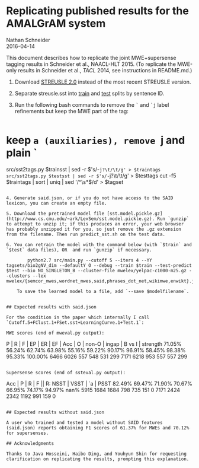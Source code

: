 # Replicating published results for the AMALGrAM system

Nathan Schneider  
2016-04-14

This document describes how to replicate the joint MWE+supersense tagging results in Schneider et al., NAACL-HLT 2015. (To replicate the MWE-only results in Schneider et al., *TACL* 2014, see instructions in README.md.)

1. Download [STREUSLE 2.0](http://www.cs.cmu.edu/~ark/LexSem/streusle-2.0.zip) instead of the most recent STREUSLE version.

2. Separate streusle.sst into  [train](http://www.cs.cmu.edu/~ark/LexSem/train.sentids)
and [test](http://www.cs.cmu.edu/~ark/LexSem/test.sentids) splits by sentence ID.

3. Run the following bash commands to remove the <code>\`</code> and <code>\`j</code> label refinements but keep the MWE part of the tag:

    ```bash
# keep `a (auxiliaries), remove `j and plain `
src/sst2tags.py $trainsst | sed -r $'s/-`j?\t/\t/g' > $traintags
src/sst2tags.py $testsst | sed -r $'s/-`j?\t/\t/g' > $testtags
cut -f5 $traintags | sort | uniq | sed '/^\s*$/d' > $tagset
```

4. Generate said.json, or if you do not have access to the SAID lexicon, you can create an empty file.

5. Download the pretrained model file [sst.model.pickle.gz](http://www.cs.cmu.edu/~ark/LexSem/sst.model.pickle.gz). Run `gunzip` to attempt to unzip it; if this produces an error, your web browser has probably unzipped it for you, so just remove the .gz extension from the filename. Then run predict_sst.sh on the test data.

6. You can retrain the model with the command below (with `$train` and `$test` data files), OR  and run `gunzip` if necessary.

        python2.7 src/main.py --cutoff 5 --iters 4 --YY tagsets/bio2gNV_dim --defaultY O --debug --train $train --test-predict $test --bio NO_SINGLETON_B --cluster-file mwelex/yelpac-c1000-m25.gz --clusters --lex mwelex/{semcor_mwes,wordnet_mwes,said,phrases_dot_net,wikimwe,enwikt}.json

    To save the learned model to a file, add `--save $modelfilename`.


## Expected results with said.json

For the condition in the paper which internally I call `Cutoff.5+FClust.1+FSet.sst+LearningCurve.1+Test.1`:

MWE scores (end of mweval.py output):

```
   P   |   R   |   F   |   EP  |   ER  |   EF  |  Acc  |   O   | non-O | ingap | B vs I | strength
 71.05%  56.24%  62.74%  63.98%  55.16%  59.22%  90.17%  96.91%  58.45%  98.38%  95.33%  100.00%
                                                   6466    6026     557     548     531     299
                                                   7171    6218     953     557     557     299
```

Supersense scores (end of ssteval.py output):

```
  Acc  |   P   |   R   |   F   || R: NSST | VSST |  `a  | PSST
 82.49%  69.47%  71.90%  70.67%    66.95%  74.17%  94.97%  nan%
   5915    1684    1684               798     735     151       0
   7171    2424    2342              1192     991     159       0
```

## Expected results without said.json

A user who trained and tested a model without SAID features (said.json) reports obtaining F1 scores of 61.37% for MWEs and 70.12% for supersenses.

## Acknowledgments

Thanks to Java Hosseini, Haibo Ding, and Youhyun Shin for requesting clarification on replicating the results, prompting this explanation.
